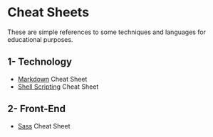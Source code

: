 # Cheat Sheets
These are simple references to some techniques and languages for educational purposes.

## 1- Technology
* [Markdown](https://github.com/Alexander-Sands/Cheat-Sheets//blob/main/Markdown/Markdown-Reference.md "Markdown Cheat Sheet") Cheat Sheet
* [Shell Scripting](https://github.com/Alexander-Sands/Cheat-Sheets//blob/main/Shell-Scripting/myscript.sh "Shell Scripting Cheat Sheet") Cheat Sheet

## 2- Front-End
* [Sass](https://github.com/Alexander-Sands/Cheat-Sheets//blob/main/Sass/Sass.scss "Sass Cheat Sheet") Cheat Sheet